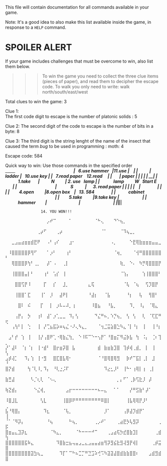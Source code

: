 This file will contain documentation for all commands available in your game.

Note:  It's a good idea to also make this list available inside the game, in response to a `HELP` command.


# SPOILER ALERT

If your game includes challenges that must be overcome to win, also list them below.

>>>To win the game you need to collect the three clue items (pieces of paper), and read them to decipher the escape code. To walk you only need to write:
 walk north/south/east/west

Total clues to win the game: 3

Clue 1:  
The first code digit to escape is the number of platonic solids : 5

Clue 2:
The second digit of the code to escape is the number of bits in a byte: 8

Clue 3:
The third digit is the string lenght of the name of the insect that caused the term _bug_ to be used in programming : moth: 4

Escape code: 584


Quick way to win: Use those commands in the specified order
_____________________________________________⠀⠀⠀⠀⠀⠀⠀⠀⠀⠀⠀⠀⠀⠀⠀⠀⠀⠀
|⠀6.use hammer⠀|11.use     |⠀               |
|⠀          ⠀ ⠀|⠀ ladder   |⠀10.use key     |
|⠀7.read paper⠀  12.read    ⠀               |
|⠀⠀            |   paper   |                |
|______    ____|____   _____|______   _______|
|⠀⠀⠀⠀1.take⠀⠀ |⠀⠀ ⠀ N⠀⠀⠀  | 2. use⠀lamp    |
|⠀⠀⠀  ⠀lamp⠀⠀⠀  W⠀Start E⠀ ⠀⠀               |
|⠀⠀⠀⠀⠀⠀⠀⠀⠀⠀⠀⠀|⠀⠀ ⠀⠀S⠀ ⠀⠀ |⠀⠀3. read paper |
|_____   ______|____   _____|______   ________|⠀
|⠀⠀⠀⠀⠀        |            |                 |
|⠀⠀⠀4.open⠀⠀⠀ |8.open box ⠀|⠀13. 584⠀⠀⠀⠀⠀  |
|⠀⠀⠀⠀cabinet⠀⠀ ⠀⠀⠀⠀⠀⠀⠀⠀   ⠀⠀⠀⠀⠀⠀⠀        |
|⠀⠀⠀5.take⠀⠀⠀ |9.take key  |⠀⠀⠀⠀⠀⠀⠀        |
|⠀⠀⠀⠀hammer⠀⠀⠀|⠀⠀⠀⠀⠀⠀⠀⠀⠀⠀|⠀⠀⠀⠀⠀⠀⠀⠀⠀⠀    |
|______________|____________|________________|





                    14. YOU WON!!!

⠀⠀⠀⠀⠀⠀⠀⠀⠀⠀⠀⠀⠀⡠⠞⠉⠀⠀⠀⠀⠁⠀⠀⠀⠀⠀⠀⠀⠈⠓⢄⠀⠀⠀⠙⠑⢦⡀⠀⠀⠀⠀⠀⠀⠀⠀⠀⠀⠀⠀
⠀⠀⠀⠀⠀⠀⠀⠀⠀⠀⢀⡴⠋⠀⠀⠀⢀⡴⠀⠀⠀⠀⠀⠀⠀⠀⠀⠀⠀⠀⠈⠁⠀⠀⠀⠀⠈⠹⢦⣀⡀⠀⠀⠀⠀⠀⠀⠀⠀⠀
⠀⠀⣀⣠⣤⣴⣶⣶⣾⣟⠟⠀⠀⠠⠃⢠⠎⠀⠀⠀⣰⠂⠀⠀⠀⠀⠀⠀⠀⠀⠀⠀⠀⠠⡀⠀⠀⠀⠀⠑⣟⢿⣷⣶⣶⣶⣤⣤⣀⠀
⠀⠸⣿⣿⣿⣿⣿⡿⢻⠋⠀⠀⠀⠁⡰⠃⠀⠀⠀⢰⠃⠀⠀⠀⠀⠀⠀⠀⠀⠀⠀⠀⠀⠀⠈⢶⡀⠀⠀⠀⠈⢺⠛⣿⣿⣿⣿⣿⣿⠃
⠀⠀⢿⣿⣿⣿⡿⢳⠃⢀⡀⠀⠀⡼⠁⠠⠀⠀⢀⡇⠀⠀⠀⠀⠀⠀⠀⠀⠀⠀⠀⠀⠀⠀⠀⠀⢷⡀⠀⠑⠄⠀⠳⡛⢿⣿⣿⣿⡟⠀
⠀⠀⢸⣿⣿⣿⣤⡇⠃⠀⠀⠀⢰⠃⠀⢡⡎⠀⢸⠀⠀⠀⠀⠀⠀⠀⠀⠀⠀⠀⠀⠀⠀⠀⠀⠀⠈⢱⡄⠀⠀⠀⠀⢱⢸⣿⣿⣿⠃⠀
⠀⠀⠀⣿⣿⢫⡟⠸⠀⠀⠀⠀⡏⠀⠀⡎⠀⠀⣸⡀⠀⠀⠀⠀⠀⠀⣄⢯⠀⠀⠀⠀⠀⠀⠀⠀⠀⠈⢧⠀⠈⢦⠀⠀⢫⡹⣿⡟⠀⠀
⠀⠀⠀⢸⣿⣿⠁⣏⠀⠀⠀⢸⠁⠀⡸⠀⠀⣼⠟⡇⠀⠀⠀⠀⠀⠀⠘⣼⡆⠀⠀⠈⣧⠀⠀⠀⠀⠀⠘⡆⠀⠀⢧⠀⠀⢻⣿⠃⠀⠀
⠀⠀⠀⠀⣿⠇⠀⠮⠀⠀⠀⡏⠀⠀⡇⠀⡰⠧⠤⠼⡀⢰⠀⠀⠀⠀⠀⠸⣿⣦⠀⠀⠘⣧⡀⠀⠀⠀⠀⠹⡀⠀⠸⡄⠀⠈⢿⣄⠀⠀
⠀⠀⠀⢠⡟⡄⠀⡳⠀⠀⢰⠇⠀⣼⠁⡰⢁⣀⣀⠀⠹⡄⢣⠀⠀⠀⠀⠀⠙⣌⠛⠦⡀⠱⡙⢦⡀⠀⢣⠀⢣⠀⠀⢇⠀⠈⢏⣏⠛⢖
⠀⠀⢠⢳⠃⡇⠀⢑⠀⠀⢸⠀⡜⢉⣦⣯⡵⠶⢦⣌⠐⠜⢄⠳⣄⡀⠀⠀⠀⠈⢲⣈⣭⣵⣿⣑⠳⣄⠈⡇⠘⡆⠀⢸⠀⠀⢸⠘⡆⠀
⠀⣠⠃⡞⠀⢱⠀⢸⠀⠀⢸⡜⢠⣿⠟⢁⠐⢿⣷⣌⢳⡀⠀⠑⠸⠯⠉⠑⠒⢢⡟⠁⠘⣿⣶⡍⠻⣬⡷⣧⠀⢳⠀⠨⡄⠀⢈⠆⢹⡀
⡜⠁⣼⠇⠀⠈⡆⠈⡆⠀⢸⠐⣾⠃⠀⣿⡖⣶⡽⣿⠀⣧⠀⠀⠀⠀⠀⠀⠀⣾⠀⣷⣶⣷⣹⣿⠀⢹⡾⢾⢀⣾⡀⠀⡇⠀⢸⠀⠀⢣
⣠⡾⢼⡁⠀⠀⠹⡄⢱⠀⢸⠐⣻⠀⠀⣿⣏⣿⣧⢿⠂⠀⠀⠀⠀⠀⠀⠀⠀⠈⠘⣿⢿⣿⢿⣻⠀⠀⡷⠞⠉⣯⡇⢀⡇⠀⣸⠀⠀⠘
⣿⡝⣾⠀⠀⠀⠀⢳⠈⢇⠸⡀⠹⡄⠀⠘⢇⣐⡨⠏⠀⠀⠀⠀⠀⠀⠀⠀⠀⠀⠀⠹⣔⣂⡸⠃⠀⢸⠓⠂⢰⢿⡇⢰⠀⢀⡇⠀⠀⠀
⣷⣛⣼⠀⠀⠀⠀⠀⠣⡈⢆⢇⠀⠈⠢⢄⠀⠀⠀⠀⠀⠀⠀⠀⠀⠀⠀⠀⠀⠀⠀⠀⠀⠀⠀⡀⡄⠋⠁⢀⡷⢫⣗⡸⠀⡼⠀⠀⠀⠀
⢷⣝⣾⡄⠀⠀⠀⠀⠀⠑⣌⢾⡀⠀⠀⠀⠀⠀⠀⣠⡖⠒⠒⠒⠒⠒⠒⠒⠒⠦⠤⣄⠀⠀⠁⠁⠀⠀⠀⡜⠛⣫⣷⠃⡼⠁⠀⠀⠀⠀
⠸⣿⣸⣇⠀⠀⠀⠀⠀⠀⠀⢣⣇⠀⠀⠀⠀⠀⢸⣿⡿⠟⠛⠛⠛⠛⠛⠛⠛⠛⠿⣿⡇⠀⠀⠀⠀⠀⢸⣧⢿⢿⡟⡸⠃⠀⠀⠀⠀⢀
⣧⠘⢿⣿⡄⠀⠀⠀⠀⠀⠀⠀⠹⣆⠀⠀⠀⠀⠈⢧⡀⠀⠀⠀⠀⠀⠀⠀⠀⠀⠀⡸⠁⠀⠀⠀⠀⢠⡿⣼⡹⣾⡟⠁⠀⠀⠀⠀⠀⢸
⠈⠁⠈⠻⡽⡄⠀⠀⠀⠀⠀⠀⠀⠘⢦⠀⠀⠀⠀⠀⠓⢦⡀⠀⠀⠀⠀⠀⢀⡠⠞⠁⠀⠀⠀⢀⣴⣟⡳⢧⣻⡽⠀⠀⠀⠀⠀⠀⢀⡯
⣿⣶⣤⣄⣹⡽⣆⠀⠀⠀⠀⠀⠀⠀⠈⠳⣄⡀⠀⠀⠀⠀⠈⠓⠒⠒⠒⠚⠉⠀⠀⠀⢀⣠⣴⢯⡳⣞⣿⣷⣹⡇⠀⠀⠀⠀⠀⢀⣾⢳
⣿⣿⣿⣿⣿⣿⣯⠷⣄⠀⠀⠀⠀⠀⠀⠀⠹⣿⣷⣒⣦⢤⣤⣠⣀⣄⣠⣤⣤⣴⣶⢻⡽⣻⣮⣗⣻⢼⣻⡟⢾⡇⠀⠀⠀⠀⢀⡾⣭⣿
⣿⣿⣿⣿⣿⣿⣿⣿⣽⣳⢦⣀⠀⠀⠀⠀⠀⠹⡏⠁⠉⠓⠦⣉⡉⠛⣙⣩⠵⢚⠩⠳⣽⣽⣼⣿⣾⣷⣷⣿⣿⠆⠀⠀⠀⣠⣾⣻⣾⣿